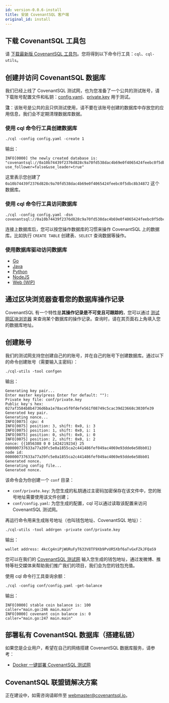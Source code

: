 ```yaml
---
id: version-0.0.6-install
title: 安装 CovenantSQL 客户端
original_id: install
---
```


## 下载 CovenantSQL 工具包

请 [下载最新版 CovenantSQL 工具包](https://github.com/CovenantSQL/CovenantSQL/releases)。您将得到以下命令行工具：`cql`、`cql-utils`。

## 创建并访问 CovenantSQL 数据库

我们已经上线了 CovenantSQL 测试网，也为您准备了一个公共的测试账号，请下载账号配置文件和私钥：[config.yaml](https://raw.githubusercontent.com/CovenantSQL/CovenantSQL/feature/chainBus-SQLChain/test/service/node_c/config.yaml)、[private.key](https://github.com/CovenantSQL/CovenantSQL/raw/feature/chainBus-SQLChain/test/service/node_c/private.key) 用于测试。

**注**：该账号是公共的且只供测试使用，请不要在该账号创建的数据库中存放您的应用信息，我们会不定期清理数据库数据。

### 使用 cql 命令行工具创建数据库

```shell
./cql -config config.yaml -create 1
```

输出：

```
INFO[0000] the newly created database is: "covenantsql://0a10b74439f2376d828c9a70fd538dac4b69e0f4065424feebc0f5dbc8b34872?use_follower=false&use_leader=true"
```

这里表示您创建了 `0a10b74439f2376d828c9a70fd538dac4b69e0f4065424feebc0f5dbc8b34872` 这个数据库。

### 使用 cql 命令行工具访问数据库

```shell
./cql -config config.yaml -dsn covenantsql://0a10b74439f2376d828c9a70fd538dac4b69e0f4065424feebc0f5dbc8b34872
```

连接上数据库后，您可以按您操作数据库的习惯来操作 CovenantSQL 上的数据库。比如执行 `CREATE TABLE` 创建表、`SELECT` 查询数据等操作。

### 使用数据库驱动访问数据库

- [Go](./development-golang-client-zh.md)
- [Java](https://github.com/CovenantSQL/covenant-connector)
- [Python](https://github.com/CovenantSQL/python-driver)
- [NodeJS](https://github.com/CovenantSQL/node-covenantsql)
- [Web (WIP)](https://github.com/CovenantSQL/cql.js)

## 通过区块浏览器查看您的数据库操作记录

CovenantSQL 有一个特性是**其操作记录是不可变且可跟踪的**，您可以通过 [测试网区块浏览器](https://explorer.dbhub.org/) 来查询某个数据库的操作记录。查询时，请在其页面右上角填入您的数据库地址。

## 创建账号

我们的测试网支持您创建自己的的账号，并在自己的账号下创建数据库。通过以下的命令创建账号（需要输入主密码）：

```shell
./cql-utils -tool confgen
```

输出：

```
Generating key pair...
Enter master key(press Enter for default: ""):
Private key file: conf/private.key
Public key's hex: 027af3584b8b4736d6ba1e78ace5f0fdefe561f08749c5cac39d23668c3030fe39
Generated key pair.
Generating nonce...
INFO[0075] cpu: 4
INFO[0075] position: 3, shift: 0x0, i: 3
INFO[0075] position: 1, shift: 0x0, i: 1
INFO[0075] position: 0, shift: 0x0, i: 0
INFO[0075] position: 2, shift: 0x0, i: 2
nonce: {{1056388 0 0 1424219234} 25 000000737633a77a39fc5e0a1855ca2c441486fef049ac4069e93dde6e58bb01}
node id: 000000737633a77a39fc5e0a1855ca2c441486fef049ac4069e93dde6e58bb01
Generated nonce.
Generating config file...
Generated nonce.
```

该命令会为你创建一个 `conf` 目录：

- `conf/private.key`: 为您生成的私钥通过主密码加密保存在该文件中，您的账号地址需要使用该文件创建；
- `conf/config.yaml`: 为您生成的配置，cql 可以通过读取该配置来访问 CovenantSQL 测试网。

再运行命令用来生成账号地址（也叫钱包地址、CovenantSQL 地址）：

```shell
./cql-utils -tool addrgen -private conf/private.key
```

输出：

```
wallet address: 4kcCg4niPjWURuFyT633V8TF9Xb9PvUR5Xbf6aTvGxFZkJFQaS9
```

您可以在我们的 [CovenantSQL 测试网](https://testnet.covenantsql.io/) 输入您生成的钱包地址，通过发微博、推特等社交媒体来帮助我们推广我们的项目，我们会为您的钱包充值。

使用 cql 命令行工具查询余额：

```shell
./cql -config conf/config.yaml -get-balance
```

输出：

```
INFO[0000] stable coin balance is: 100                   caller="main.go:246 main.main"
INFO[0000] covenant coin balance is: 0                   caller="main.go:247 main.main"
```

## 部署私有 CovenantSQL 数据库（搭建私链）

如果您是企业用户，希望在自己的网络搭建 CovenantSQL 数据库服务，请参考：

- [Docker 一键部署 CovenantSQL 测试网](./getting-started-zh.md)

## CovenantSQL 联盟链解决方案

正在建设中，如需咨询请邮件至 webmaster@covenantsql.io。

